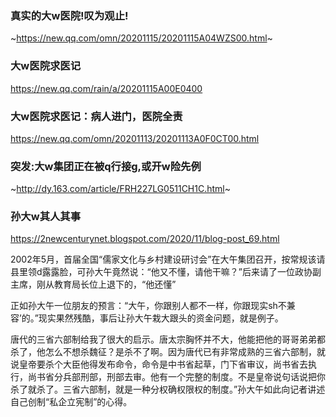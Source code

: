 ### 真实的大w医院!叹为观止!
~https://new.qq.com/omn/20201115/20201115A04WZS00.html~

### 大w医院求医记
https://new.qq.com/rain/a/20201115A00E0400

### 大w医院求医记：病人进门，医院全责
https://new.qq.com/omn/20201113/20201113A0F0CT00.html

### 突发:大w集团正在被q行接g,或开w险先例
~http://dy.163.com/article/FRH227LG0511CH1C.html~

### 孙大w其人其事
https://2newcenturynet.blogspot.com/2020/11/blog-post_69.html

2002年5月，首届全国“儒家文化与乡村建设研讨会”在大午集团召开，按常规该请县里领d露露脸，可孙大午竟然说：“他又不懂，请他干嘛？”后来请了一位政协副主席，刚从教育局长位上退下的，“他还懂”

正如孙大午一位朋友的预言：“大午，你跟别人都不一样，你跟现实sh不兼容’的。”现实果然残酷，事后让孙大午栽大跟头的资金问题，就是例子。

唐代的三省六部制给我了很大的启示。唐太宗胸怀并不大，他能把他的哥哥弟弟都杀了，他怎么不想杀魏征？是杀不了啊。因为唐代已有非常成熟的三省六部制，就说皇帝要杀个大臣他得发布命令，命令是中书省起草，门下省审议，尚书省去执行，尚书省分兵部刑部，刑部去审。他有一个完整的制度。不是皇帝说句话说把你杀了就杀了。三省六部制，就是一种分权确权限权的制度。”孙大午如此向记者讲述自己创制“私企立宪制”的心得。
